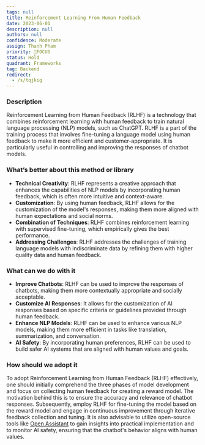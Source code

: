```yaml
---
tags: null
title: Reinforcement Learning From Human Feedback
date: 2023-06-01
description: null
authors: null
confidence: Moderate
assign: Thanh Pham
priority: 🎯FOCUS
status: Hold
quadrant: Frameworks
tag: Backend
redirect:
  - /s/tqjkig
---
```


<!-- table_of_contents 8f033a01-0cfb-43b5-b3d0-30e324d038b6 -->

### Description

Reinforcement Learning from Human Feedback (RLHF) is a technology that combines reinforcement learning with human feedback to train natural language processing (NLP) models, such as ChatGPT. RLHF is a part of the training process that involves fine-tuning a language model using human feedback to make it more efficient and customer-appropriate. It is particularly useful in controlling and improving the responses of chatbot models.

### What’s better about this method or library

- **Technical Creativity**: RLHF represents a creative approach that enhances the capabilities of NLP models by incorporating human feedback, which is often more intuitive and context-aware.
- **Customization**: By using human feedback, RLHF allows for the customization of the model's responses, making them more aligned with human expectations and social norms.
- **Combination of Techniques**: RLHF combines reinforcement learning with supervised fine-tuning, which empirically gives the best performance.
- **Addressing Challenges**: RLHF addresses the challenges of training language models with indiscriminate data by refining them with higher quality data and human feedback.

### What can we do with it

- **Improve Chatbots**: RLHF can be used to improve the responses of chatbots, making them more contextually appropriate and socially acceptable.
- **Customize AI Responses**: It allows for the customization of AI responses based on specific criteria or guidelines provided through human feedback.
- **Enhance NLP Models**: RLHF can be used to enhance various NLP models, making them more efficient in tasks like translation, summarization, and conversation.
- **AI Safety**: By incorporating human preferences, RLHF can be used to build safer AI systems that are aligned with human values and goals.

### How should we adopt it

To adopt Reinforcement Learning from Human Feedback (RLHF) effectively, one should initially comprehend the three phases of model development and focus on collecting human feedback for creating a reward model. The motivation behind this is to ensure the accuracy and relevance of chatbot responses. Subsequently, employ RLHF for fine-tuning the model based on the reward model and engage in continuous improvement through iterative feedback collection and tuning. It is also advisable to utilize open-source tools like [Open Assistant](https://github.com/LAION-AI/Open-Assistant) to gain insights into practical implementation and to monitor AI safety, ensuring that the chatbot's behavior aligns with human values.

<!-- child_database 39d4112a-3086-44aa-9e82-541abb07af8a -->
